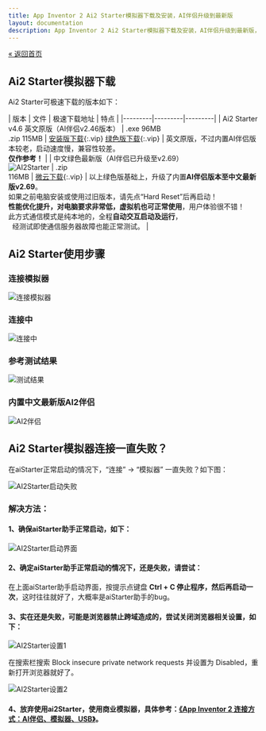 ```yaml
---
title: App Inventor 2 Ai2 Starter模拟器下载及安装，AI伴侣升级到最新版
layout: documentation
description: App Inventor 2 Ai2 Starter模拟器下载及安装，AI伴侣升级到最新版，ai2Starter下载地址及安装，ai2Starter免安装版下载，AI伴侣升级最新版，常见连接问题解答。
---
```


[&laquo; 返回首页](index.html)

## Ai2 Starter模拟器下载
<!--https://ai2-starter.software.informer.com/download/-->
<!--https://share.weiyun.com/MYlivorr-->

Ai2 Starter可极速下载的版本如下：

|   版本    | 文件 | 极速下载地址	  | 特点  |
|---------|---------|---------|
|  Ai2 Starter v4.6 英文原版（AI伴侣v2.46版本）	| .exe  96MB<br/>.zip  115MB  |   [安装版下载](https://nchc.dl.sourceforge.net/project/ai2u/ai2u%204.6/Installer/AI2%20Starter%204.6.exe){:.vip} [绿色版下载](https://sourceforge.net/projects/ai2u/files/ai2u%204.6/Portable/AI2Starter46.zip/download){:.vip}	 | 英文原版，不过内置AI伴侣版本较老，启动速度慢，兼容性较差。<br/>**仅作参考！** |
|    中文绿色最新版（AI伴侣已升级至v2.69）<br/> ![AI2Starter](images/AI2Starter.png)   | .zip<br/>116MB |    [微云下载](https://share.weiyun.com/MYlivorr){:.vip}      |   以上绿色版基础上，升级了内置**AI伴侣版本至中文最新版v2.69**。<br/>如果之前电脑安装或使用过旧版本，请先点“Hard Reset”后再启动！<br/>**性能优化提升，对电脑要求非常低，虚拟机也可正常使用**，用户体验很不错！<br/>此方式通信模式是纯本地的，全程**自动交互启动及运行**，<br/>&nbsp;&nbsp;经测试即使通信服务器故障也能正常测试。      |

## Ai2 Starter使用步骤

### 连接模拟器
![连接模拟器](images/连接模拟器.png)

### 连接中
![连接中](images/连接中.png)

### 参考测试结果
![测试结果](images/测试结果.png)

### 内置中文最新版AI2伴侣
![AI2伴侣](images/AI2伴侣.png)

## Ai2 Starter模拟器连接一直失败？

在aiStarter正常启动的情况下，“连接” -> “模拟器” 一直失败？如下图：

![AI2Starter启动失败](images/AI2Starter启动失败.png)

### 解决方法：

#### 1、确保aiStarter助手正常启动，如下：

![AI2Starter启动界面](images/AI2Starter启动界面.png)

#### 2、确定aiStarter助手正常启动的情况下，还是失败，请尝试：

在上面aiStarter助手启动界面，按提示点键盘 **Ctrl + C 停止程序，然后再启动一次**，这时往往就好了，大概率是aiStarter助手的bug。

#### 3、实在还是失败，可能是浏览器禁止跨域造成的，尝试关闭浏览器相关设置，如下：

![AI2Starter设置1](images/AI2Starter设置1.png)

在搜索栏搜索  Block insecure private network requests   并设置为 Disabled，重新打开浏览器就好了。

![AI2Starter设置2](images/AI2Starter设置2.png)

#### 4、放弃使用ai2Starter，使用商业模拟器，具体参考：[《App Inventor 2 连接方式：AI伴侣、模拟器、USB》](connect.html)。
